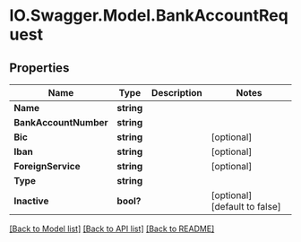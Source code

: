 # IO.Swagger.Model.BankAccountRequest

## Properties

 Name                  | Type       | Description | Notes
-----------------------|------------|-------------|-------------------------------
 **Name**              | **string** |             |
 **BankAccountNumber** | **string** |             |
 **Bic**               | **string** |             | [optional]
 **Iban**              | **string** |             | [optional]
 **ForeignService**    | **string** |             | [optional]
 **Type**              | **string** |             |
 **Inactive**          | **bool?**  |             | [optional] [default to false]

[[Back to Model list]](../README.md#documentation-for-models) [[Back to API list]](../README.md#documentation-for-api-endpoints) [[Back to README]](../README.md)

